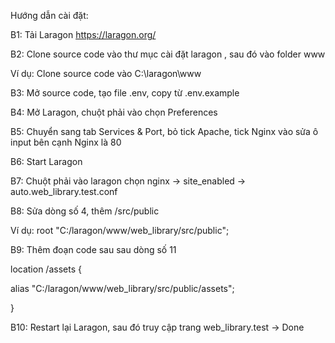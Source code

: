 Hướng dẫn cài đặt:

B1: Tải Laragon https://laragon.org/

B2: Clone source code vào thư mục cài đặt laragon , sau đó vào folder www

Ví dụ: Clone source code vào C:\laragon\www

B3: Mở source code, tạo file .env, copy từ .env.example

B4: Mở Laragon, chuột phải vào chọn Preferences

B5: Chuyển sang tab Services & Port, bỏ tick Apache, tick Nginx vào sửa ô input bên cạnh Nginx là 80

B6: Start Laragon

B7: Chuột phải vào laragon chọn nginx -> site_enabled -> auto.web_library.test.conf

B8: Sửa dòng số 4, thêm /src/public

Ví dụ: root "C:/laragon/www/web_library/src/public";

B9: Thêm đoạn code sau sau dòng số 11

location /assets {

alias "C:/laragon/www/web_library/src/public/assets";

}

B10: Restart lại Laragon, sau đó truy cập trang web_library.test -> Done